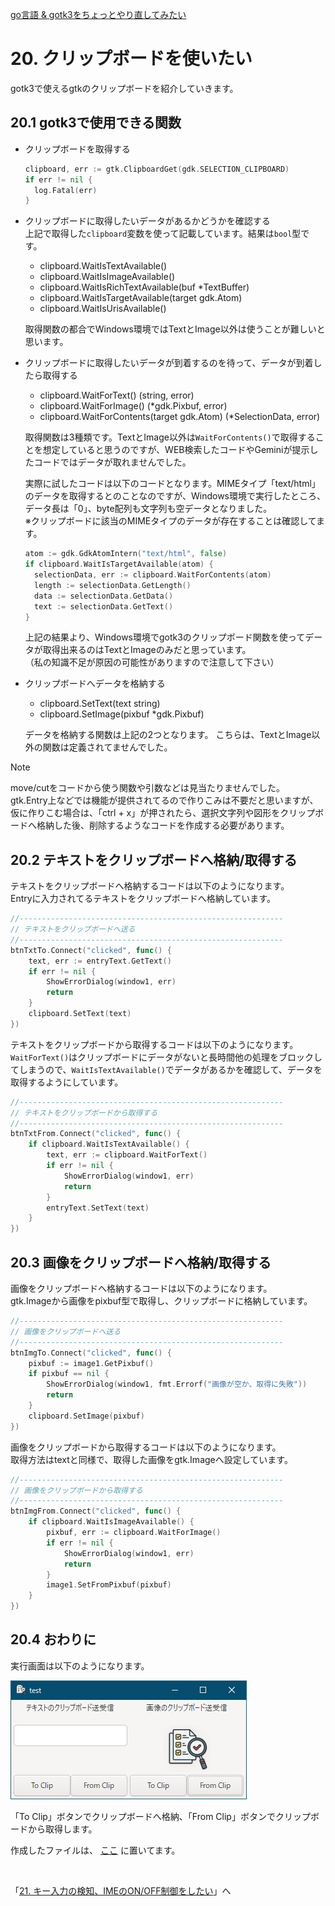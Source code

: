 [go言語 & gotk3をちょっとやり直してみたい](../../README.md#go%E8%A8%80%E8%AA%9Egotk3%E3%82%92%E3%81%A1%E3%82%87%E3%81%A3%E3%81%A8%E3%82%84%E3%82%8A%E7%9B%B4%E3%81%97%E3%81%A6%E3%81%BF%E3%81%9F%E3%81%84)  

# 20. クリップボードを使いたい  

gotk3で使えるgtkのクリップボードを紹介していきます。  

## 20.1 gotk3で使用できる関数  

- クリップボードを取得する  
  ```go
  clipboard, err := gtk.ClipboardGet(gdk.SELECTION_CLIPBOARD)
  if err != nil {
  	log.Fatal(err)
  }
  ```
- クリップボードに取得したいデータがあるかどうかを確認する  
  上記で取得した`clipboard`変数を使って記載しています。結果は`bool`型です。  

  - clipboard.WaitIsTextAvailable()  
  - clipboard.WaitIsImageAvailable()  
  - clipboard.WaitIsRichTextAvailable(buf *TextBuffer)  
  - clipboard.WaitIsTargetAvailable(target gdk.Atom)  
  - clipboard.WaitIsUrisAvailable()  

  取得関数の都合でWindows環境ではTextとImage以外は使うことが難しいと思います。  

- クリップボードに取得したいデータが到着するのを待って、データが到着したら取得する  

  - clipboard.WaitForText() (string, error)
  - clipboard.WaitForImage() (*gdk.Pixbuf, error)
  - clipboard.WaitForContents(target gdk.Atom) (*SelectionData, error)

  取得関数は3種類です。TextとImage以外は`WaitForContents()`で取得することを想定していると思うのですが、WEB検索したコードやGeminiが提示したコードではデータが取れませんでした。  

  実際に試したコードは以下のコードとなります。MIMEタイプ「text/html」のデータを取得するとのことなのですが、Windows環境で実行したところ、データ長は「0」、byte配列も文字列も空データとなりました。  
  ※クリップボードに該当のMIMEタイプのデータが存在することは確認してます。  

  ```go
  atom := gdk.GdkAtomIntern("text/html", false)
  if clipboard.WaitIsTargetAvailable(atom) {
  	selectionData, err := clipboard.WaitForContents(atom)
  	length := selectionData.GetLength()
  	data := selectionData.GetData()
  	text := selectionData.GetText()
  }
  ```

  上記の結果より、Windows環境でgotk3のクリップボード関数を使ってデータが取得出来るのはTextとImageのみだと思っています。  
  （私の知識不足が原因の可能性がありますので注意して下さい）  

- クリップボードへデータを格納する  

  - clipboard.SetText(text string)
  - clipboard.SetImage(pixbuf *gdk.Pixbuf)

  データを格納する関数は上記の2つとなります。
  こちらは、TextとImage以外の関数は定義されてませんでした。  

> [!NOTE]  
> move/cutをコードから使う関数や引数などは見当たりませんでした。  
> gtk.Entry上などでは機能が提供されてるので作りこみは不要だと思いますが、仮に作りこむ場合は、「ctrl + x」が押されたら、選択文字列や図形をクリップボードへ格納した後、削除するようなコードを作成する必要があります。  

## 20.2 テキストをクリップボードへ格納/取得する  

テキストをクリップボードへ格納するコードは以下のようになります。  
Entryに入力されてるテキストをクリップボードへ格納しています。  

```go
//-----------------------------------------------------------
// テキストをクリップボードへ送る
//-----------------------------------------------------------
btnTxtTo.Connect("clicked", func() {
	text, err := entryText.GetText()
	if err != nil {
		ShowErrorDialog(window1, err)
		return
	}
	clipboard.SetText(text)
})
```

テキストをクリップボードから取得するコードは以下のようになります。  
`WaitForText()`はクリップボードにデータがないと長時間他の処理をブロックしてしまうので、`WaitIsTextAvailable()`でデータがあるかを確認して、データを取得するようにしています。  

```go
//-----------------------------------------------------------
// テキストをクリップボードから取得する
//-----------------------------------------------------------
btnTxtFrom.Connect("clicked", func() {
	if clipboard.WaitIsTextAvailable() {
		text, err := clipboard.WaitForText()
		if err != nil {
			ShowErrorDialog(window1, err)
			return
		}
		entryText.SetText(text)
	}
})
```

## 20.3 画像をクリップボードへ格納/取得する  

画像をクリップボードへ格納するコードは以下のようになります。  
gtk.Imageから画像をpixbuf型で取得し、クリップボードに格納しています。  

```go
//-----------------------------------------------------------
// 画像をクリップボードへ送る
//-----------------------------------------------------------
btnImgTo.Connect("clicked", func() {
	pixbuf := image1.GetPixbuf()
	if pixbuf == nil {
		ShowErrorDialog(window1, fmt.Errorf("画像が空か、取得に失敗"))
		return
	}
	clipboard.SetImage(pixbuf)
})
```

画像をクリップボードから取得するコードは以下のようになります。  
取得方法はtextと同様で、取得した画像をgtk.Imageへ設定しています。  

```go
//-----------------------------------------------------------
// 画像をクリップボードから取得する
//-----------------------------------------------------------
btnImgFrom.Connect("clicked", func() {
	if clipboard.WaitIsImageAvailable() {
		pixbuf, err := clipboard.WaitForImage()
		if err != nil {
			ShowErrorDialog(window1, err)
			return
		}
		image1.SetFromPixbuf(pixbuf)
	}
})
```

## 20.4 おわりに  

実行画面は以下のようになります。  

![](image/window.jpg)  

「To Clip」ボタンでクリップボードへ格納、「From Clip」ボタンでクリップボードから取得します。  

作成したファイルは、
[ここ](20_gotk3_Clipboard.go)
に置いてます。  

<br>

「[21. キー入力の検知、IMEのON/OFF制御をしたい](../21/README.md)」へ
